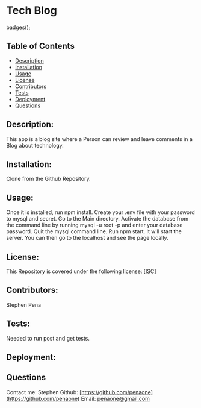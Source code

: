 
  




   
   # Tech Blog
  

badges();
## Table of Contents
* [Description](#description)
* [Installation](#installation)
* [Usage](#usage)
* [License](#license)
* [Contributors](#contributors)
* [Tests](#tests)
* [Deployment](#deployment)
* [Questions](#questions)


## Description:
This app is a blog site where a Person can review and leave comments in a Blog about technology.


## Installation:
Clone from the Github Repository. 


## Usage:
Once it is installed, run npm install. Create your .env file with your password to mysql and secret. Go to the Main directory. Activate the database from the command line by running mysql -u root -p and enter your database password. Quit the mysql command line. Run npm start. It will start the server. You can then go to the localhost and see the page locally.


## License:
This Repository is covered under the following license: [ISC] 

## Contributors:
Stephen Pena



## Tests:
Needed to run post and get tests.

## Deployment:



## Questions
Contact me: Stephen
Github: [https://github.com/penaone](https://github.com/penaone)
Email: [penaone@gmail.com](penaone@gmail.com)
